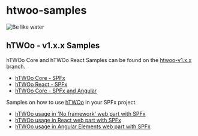 # htwoo-samples

![Be like water][logo]

## hTWOo - v1.x.x Samples

hTWOo Core and hTWOo React Samples can be found on the [htwoo-v1.x.x](https://github.com/n8design/htwoo-samples/tree/7907b5817ccdfe50c34563d77b22983d0d720e87) branch.

* [hTWOo Core - SPFx](https://github.com/n8design/htwoo-samples/tree/7907b5817ccdfe50c34563d77b22983d0d720e87/htwoo-html-spfx)
* [hTWOo React - SPFx](https://github.com/n8design/htwoo-samples/tree/7907b5817ccdfe50c34563d77b22983d0d720e87/htwoo-react-spfx)
* [hTWOo Core - SPFx and Angular](https://github.com/n8design/htwoo-samples/tree/7907b5817ccdfe50c34563d77b22983d0d720e87/htwoo-angular-spfx)

Samples on how to use [hTWOo](https://lab.n8d.studio/htwoo) in your SPFx project.

* [hTWOo usage in 'No framework' web part with SPFx](https://lab.n8d.studio/htwoo/how-to/how-to-spfx-html.html)
* [hTWOo usage in React web part with SPFx](https://lab.n8d.studio/htwoo/how-to/how-to-spfx-react.html) 
* [hTWOo usage in Angular Elements web part with SPFx](https://lab.n8d.studio/htwoo/how-to/how-to-spfx-angular-elements.html) 


[logo]: https://lab.n8d.studio/htwoo/images/launch-img.jpg "Be like water and adopt fast"
